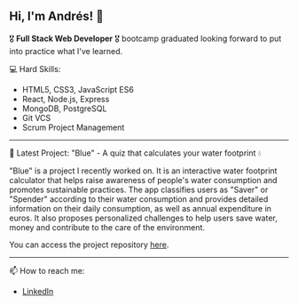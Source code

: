 ## Hi, I'm Andrés! 👋

🎖️ **Full Stack Web Developer** 🎖️ bootcamp graduated looking forward to put into practice what I've learned.

💻 Hard Skills:

- HTML5, CSS3, JavaScript ES6
- React, Node.js, Express
- MongoDB, PostgreSQL
- Git VCS
- Scrum Project Management

---

🚀 Latest Project: "Blue" - A quiz that calculates your water footprint 💧

"Blue" is a project I recently worked on. It is an interactive water footprint calculator that helps raise awareness of people's water consumption and promotes sustainable practices. The app classifies users as "Saver" or "Spender" according to their water consumption and provides detailed information on their daily consumption, as well as annual expenditure in euros. It also proposes personalized challenges to help users save water, money and contribute to the care of the environment.

You can access the project repository [here](https://github.com/DREWiex/blue-quiz).

---

📫 How to reach me:
- [LinkedIn](https://www.linkedin.com/in/andres-leon-developer)
